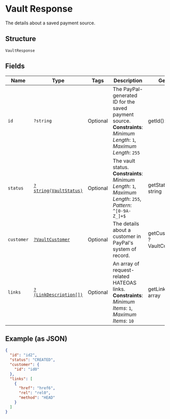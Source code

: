 
# Vault Response

The details about a saved payment source.

## Structure

`VaultResponse`

## Fields

| Name | Type | Tags | Description | Getter | Setter |
|  --- | --- | --- | --- | --- | --- |
| `id` | `?string` | Optional | The PayPal-generated ID for the saved payment source.<br>**Constraints**: *Minimum Length*: `1`, *Maximum Length*: `255` | getId(): ?string | setId(?string id): void |
| `status` | [`?string(VaultStatus)`](../../doc/models/vault-status.md) | Optional | The vault status.<br>**Constraints**: *Minimum Length*: `1`, *Maximum Length*: `255`, *Pattern*: `^[0-9A-Z_]+$` | getStatus(): ?string | setStatus(?string status): void |
| `customer` | [`?VaultCustomer`](../../doc/models/vault-customer.md) | Optional | The details about a customer in PayPal's system of record. | getCustomer(): ?VaultCustomer | setCustomer(?VaultCustomer customer): void |
| `links` | [`?(LinkDescription[])`](../../doc/models/link-description.md) | Optional | An array of request-related HATEOAS links.<br>**Constraints**: *Minimum Items*: `1`, *Maximum Items*: `10` | getLinks(): ?array | setLinks(?array links): void |

## Example (as JSON)

```json
{
  "id": "id2",
  "status": "CREATED",
  "customer": {
    "id": "id0"
  },
  "links": [
    {
      "href": "href6",
      "rel": "rel0",
      "method": "HEAD"
    }
  ]
}
```

